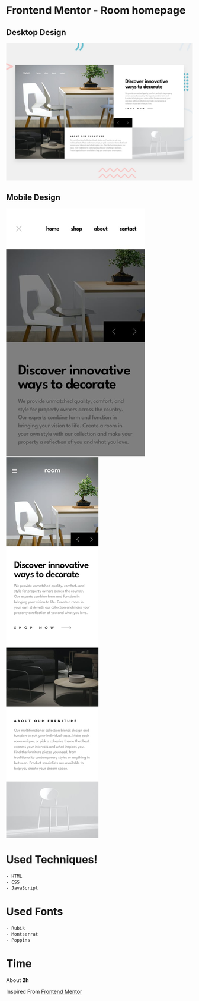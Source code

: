 # Frontend Mentor - Room homepage

## Desktop Design
![alt text](./design/desktop-preview.jpg)

## Mobile Design
![alt text](./design/mobile-navigation.jpg)
![alt text](./design/mobile-design.jpg)

# Used Techniques!
	- HTML
	- CSS
	- JavaScript

# Used Fonts
	- Rubik
	- Montserrat
	- Poppins

# Time 
About **2h**

Inspired From [Frontend Mentor](https://www.frontendmentor.io)

